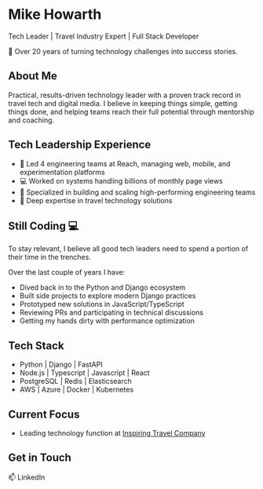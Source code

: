# Mike Howarth

Tech Leader | Travel Industry Expert | Full Stack Developer

👋 Over 20 years of turning technology challenges into success stories.

## About Me

Practical, results-driven technology leader with a proven track record in travel tech and digital media. I believe in keeping things simple, getting things done, and helping teams reach their full potential through mentorship and coaching. 

## Tech Leadership Experience

- 🎯 Led 4 engineering teams at Reach, managing web, mobile, and experimentation platforms
- 💻 Worked on systems handling billions of monthly page views
- 👥 Specialized in building and scaling high-performing engineering teams
- 🚀 Deep expertise in travel technology solutions

## Still Coding 💻

To stay relevant, I believe all good tech leaders need to spend a portion of their time in the trenches.

Over the last couple of years I have:

- Dived back in to the Python and Django ecosystem
- Built side projects to explore modern Django practices
- Prototyped new solutions in JavaScript/TypeScript
- Reviewing PRs and participating in technical discussions
- Getting my hands dirty with performance optimization

## Tech Stack

- Python | Django | FastAPI
- Node.js | Typescript | Javascript | React
- PostgreSQL | Redis | Elasticsearch
- AWS | Azure | Docker | Kubernetes

## Current Focus

- Leading technology function at [Inspiring Travel Company](http://itc-uk.com)

## Get in Touch
📫 LinkedIn

